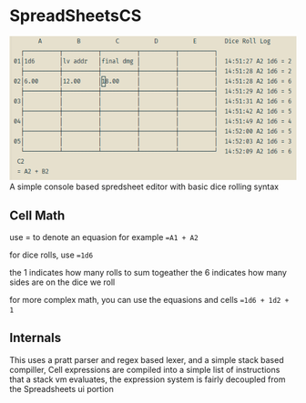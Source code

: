 # SpreadSheetsCS

![alt text](screenshot.png)
A simple console based spredsheet editor with basic dice rolling syntax

## Cell Math

use = to denote an equasion
for example
`=A1 + A2`

for dice rolls, use
`=1d6`

the 1 indicates how many rolls to sum togeather
the 6 indicates how many sides are on the dice we roll

for more complex math, you can use the equasions and cells
`=1d6 + 1d2 + 1`



## Internals

This uses a pratt parser and regex based lexer, and a simple stack based compiller, Cell expressions are compiled into a simple list of instructions that a stack vm evaluates, the expression system is fairly decoupled from the Spreadsheets ui portion

